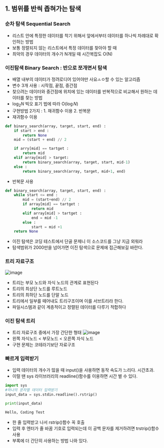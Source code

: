 ## 1. 범위를 반씩 좁혀가는 탐색 
### 순차 탐색 Sequential Search
- 리스트 안에 특정한 데이터를 착기 위해서 앞에서부터 데이터를 하나씩 차례대로 확인하는 방법 
- 보통 정렬되지 않는 리스트에서 특정 데이터를 찾아야 할 때 
- 최악의 경우 데이터의 개수가 N개일 때 시간복잡도 O(N)
### 이진탐색 Binary Search : 반으로 쪼개면서 탐색
- 배열 내부의 데이터가 정려로디어 있어야만 사요ㅗㅇ할 수 있는 알고리즘 
- 변수 3개 사용 : 시작점, 끝점, 중간점 
-   찾으려는 데이터와 중간점에 위치에 있는 데이터를 반복적으로 비교해서 원하는 데이터를 찾는 방법
-   $\log_2 N$ 빅오 표기 법에 따라 O($\log N$)
-   구현방법 2가지 : 1. 재귀함수 이용 2. 반복문 
-   재귀함수 이용
```python
def binary_search(array, target, start, end) :
    if start > end :
        return None 
    mid = (start + end) // 2

    if arry[mid] == tartget :
        return mid 
    elif array[mid] > target:
        return binary_search(array, target, start, mid-1)
    else :
        return binary_search(array, target, mid+1, end)
```
-   반복문 사용
```python
def binary_search(array, target, start, end) :
    while start <= end :
        mid = (start+end) // 2
        if array[mid] == tartget :
            return mid
        elif array[mid] > tartget :
            end = mid -1
        else :
            start = mid +1
    return None
```
- 이진 탐색은 코딩 테스트에서 단골 문제니 이 소스코드를 그냥 지금 외워라 
-   탐색범위가 2000만을 넘어가면 이진 탐색으로 문제에 접근해보길 바란다. 
### 트리 자료구조 
![image](https://user-images.githubusercontent.com/73228803/131434460-4654f1b4-df72-4ffb-8116-14b9d5dbebc4.png)
-   트리는 부모 노드와 자식 노드의 관계로 표현된다 
-   트리의 최상단 노드를 루트노드 
-   트리의 최하단 노드를 단말 노드 
-   트리에서 일부를 떼어내도 트리구조이며 이를 서브트리라 한다. 
-   파일시스템과 같이 계층적이고 정렬된 데이터를 다루기 적합하다 
### 이진 탐색 트리
-   트리 자료구조 중에서 가장 간단한 형태 
![image](https://user-images.githubusercontent.com/73228803/131434523-f5628389-99ec-41c3-8e4f-f1b0ea35796f.png)
- 왼쪽 자식노드 < 부모노드 < 오른쪽 자식 노드 
-   구현 문제는 코테라기보단 자료구조
### 빠르게 입력받기 
- 입력 데이터의 개수가 많을 때 input()을 사용하면 동작 속도가 느리다. 시간초과. 
- 이럴 땐 sys 라이브러리의 readline()함수를 이용하면 시간 벌 수 있다. 
```python
import sys
#하나의 문자열 데이터 입력받기 
input_data = sys.stdin.readline().rstrip()

print(input_data)
```
```python
Hello, Coding Test
```
- 한 줄 입력받고 나서 rstrip()함수 꼭 호출 
- 입력 후 엔터가 줄 바꿈 기호로 입력되는데 이 공백 문자를 제거하려면 trstrip()함수 사용 
- 부록에 더 간단히 사용하는 방법 나와 있다. 
